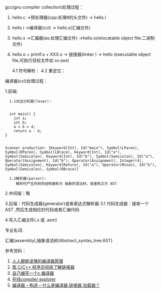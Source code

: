 gcc(gnu compiler collection)处理过程：
1. hello.c ->预处理器(cpp:处理#的头文件) -> hello.i 
2. hello.i ->编译器(ccl) -> hello.s(汇编文件)
3. hello.s ->汇编器(as:处理汇编文件) ->hello.o(relocatable object file:二进制文件)
4. hello.o + printf.o + XXX.o -> 链接器(linker ) -> hello (executable object file,可执行目标文件如 xx.exe)

      4.1 符号解析：
      4.2 重定位：



编译器(ccl)处理过程：

1.前端:

      1.1词法分析器(lexer)：
      
      
<code>
  int main() {
    int a;
    int b;
    a = b = 4;
    return a - b;
}
 
Scanner production:
[Keyword(Int), Id("main"), Symbol(LParen), Symbol(RParen), Symbol(LBrace), Keyword(Int), Id("a"), Symbol(Semicolon), Keyword(Int), Id("b"), Symbol(Semicolon), Id("a"), Operator(Assignment), Id("b"),
Operator(Assignment), Integer(4), Symbol(Semicolon), Keyword(Return), Id("a"), Operator(Minus), Id("b"), Symbol(Semicolon), Symbol(RBrace)]
</code>
    
      1.2解析器(parser):
         解析时产生的树状结构被称为 抽象的语法树，或者称之为 AST
      
2.中间端：略

3.后端：代码生成器(generator)或者表达式解析器
        3.1 代码生成器：接收一个 AST ,然后生成相应的代码或者汇编代码
        
4.写入汇编文件(.s 或 .asm)





专业名词:

汇编(assembly),抽象语法树(Abstract_syntax_tree:AST)

参考资料：
1. <a href="http://blog.jobbole.com/114466/">人人都能读懂的编译器原理</a>
2. <a href="http://blog.jobbole.com/96225/">帮 C/C++ 程序员彻底了解链接器</a>
3. <a href="https://github.com/nlsandler/write_a_c_compiler">自己编写一个c 编译器</a>
4. <a href="https://godbolt.org/">在线compiler explorer</a> 
5. <a href='https://codeday.me/bug/20170819/56357.html'>编译器 – 构造 – 什么是编译器,链接器,加载器？</a>
